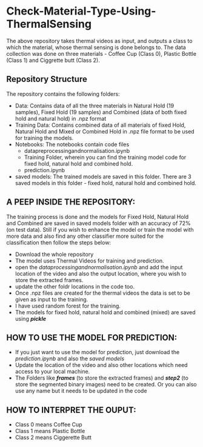 # Check-Material-Type-Using-ThermalSensing

The above repository takes thermal videos as input, and outputs a class to which the material, whose thermal sensing is done belongs to. The data collection was done on three materials - Coffee  Cup (Class 0), Plastic Bottle (Class 1) and Ciggrette butt (Class 2). 

## **Repository Structure**

The repository contains the following folders:

- Data: Contains data of all the three materials in Natural Hold (19 samples), Fixed Hold (19 samples) and Combined (data of both fixed hold and natural hold) in .npz format
- Training Data: Contains combined data of all materials of fixed Hold, Natural Hold and Mixed or Combined Hold in .npz file format to be used for training the models.
- Notebooks: The notebooks contain code files 
  - datapreprocessingandnormalisation.ipynb
  - Training Folder, wherein you can find the training model code for fixed hold, natural hold and combined hold.
  - prediction.ipynb
- saved models: The trained models are saved in this folder. There are 3 saved models in this folder - fixed hold, natural hold and combined hold.

## A PEEP INSIDE THE REPOSITORY:

The training process is done and the models for Fixed Hold, Natural Hold and Combined are saved in saved models folder with an accuracy of 72% (on test data). Still if you wish to enhance the model or train the model with more data and also find any other classifier more suited for the classification then follow the steps below:

- Download the whole repository
- The model uses Thermal Videos for training and prediction. 
- open the *dataprocessingandnormalisation.ipynb* and add the input location of the video and also the output location, where you wish to store the extracted frames. 
- update the other foldr locations in the code too.
- Once .npz files are created for the thermal videos the data is set to be given as input to the training.
- I have used random forest for the training.
- The models for fixed hold, natural hold and combined (mixed) are saved using ***pickle***

## HOW TO USE THE MODEL FOR PREDICTION:

- If you just want to use the model for prediction, just download the *prediction.ipynb* and also the *saved models*
- Update the location of the video and also other locations which need access to your local machine.
- The Folders like ***frames*** (to store the extracted frames) and ***step2*** (to store the segmented binary images) need to be created. Or you can also use any name but it needs to be updated in the code


## HOW TO INTERPRET THE OUPUT:

- Class 0 means Coffee Cup
- Class 1 means Plastic Bottle
- Class 2 means Ciggerette Butt


